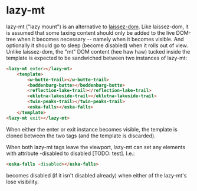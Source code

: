 # lazy-mt

lazy-mt ("lazy mount") is an alternative to [laissez-dom](https://github.com/bahrus/laissez-dom).  Like laissez-dom, it is assumed that some taxing content should only be added to the live DOM-tree when it becomes necessary -- namely when it becomes visible.  And optionally it should go to sleep (become disabled) when it rolls out of view.  Unlike laissez-dom, the "mt" DOM content (hee haw haw) tucked inside the template is expected to be sandwiched between two instances of lazy-mt:

```html
<lazy-mt enter></lazy-mt>
    <template>
        <w-butte-trail></w-butte-trail>
        <boddenburg-butte></boddenburg-butte>
        <reflection-lake-trail></reflection-lake-trail>
        <eklutna-lakeside-trail></eklutna-lakeside-trail>
        <twin-peaks-trail></twin-peaks-trail>
        <eska-falls></eska-falls>
    </template>
<lazy-mt exit></lazy-mt>
```

When either the enter or exit instance becomes visible, the template is cloned between the two tags (and the template is discarded).

When both lazy-mt tags leave the viewport, lazy-mt can set any elements with attribute -disabled to disabled [TODO: test].  I.e.:

```html
<eska-falls -disabled></eska-falls>
```
becomes disabled (if it isn't disabled already) when either of the lazy-mt's lose visibility.

